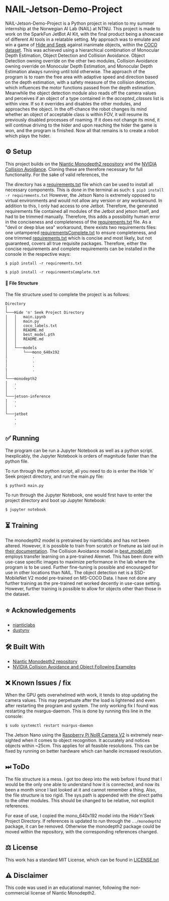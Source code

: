 # NAIL-Jetson-Demo-Project

NAIL-Jetson-Demo-Project is a Python project in relation to my summer internship at the Norwegian AI Lab (NAIL) at NTNU.
This project is made to work on the SparkFun JetBot AI Kit, with the final product being a showcase of different AI tools in a relatable setting.
My approach was to emulate and win a game of [Hide and Seek](https://en.wikipedia.org/wiki/Hide-and-seek) against inanimate objects, within the [COCO dataset](https://cocodataset.org/).
This was achieved using a hierarchical combination of Monocular Depth Estimation, Object Detection and Collision Avoidance. Object Detection owning override on the other two modules, Collision Avoidance owning override on Monocular Depth Estimation, and Monocular Depth Estimation always running until told otherwise.
The approach of the program is to roam the free area with adaptive speed and direction based on the depth estimation, with a safety measure of the collision detection, which influences the motor functions passed from the depth estimation. Meanwhile the object detection module also reads off the camera values and perceives if an object of a type contained in the *accepted_classes* list is within view. If so it overrides and disables the other modules, and approaches the object. In the off-chance the robot changes its mind whether an object of acceptable class is within FOV, it will resume its previously disabled processes of roaming. If it does not change its mind, it will continue driving to the hider and upon reaching the hider the game is won, and the program is finished. Now all that remains is to create a robot which plays the hider.





## ⚙️ Setup
This project builds on the [Niantic Monodepth2 repository](https://github.com/nianticlabs/monodepth2) and the [NVIDIA Collision Avoidance](https://github.com/dusty-nv/jetson-inference). Cloning these are therefore necessary for full functionality. For the sake of valid references, the

The directory has a [requirements.txt](requirements.txt) file which can be used to install all necessary components. This is done in the terminal as such:
`$ pip3 install -r requirements.txt`
However, the Jetson Nano is extremely opposed to virtual environments and would not allow any version or any workaround. In addition to this, I only had access to one Jetbot. Therefore, the generated requirements file contained all modules of the Jetbot and jetson itself, and had to be trimmed manually. Therefore, this adds a possibility human error in the conciseness and completeness of the [requirements.txt](requirements.txt) file. As a "devil or deep blue sea" workaround, there exists two requirements files: one untampered [requirementsComplete.txt](requirementsComplete.txt) to ensure completeness, and one trimmed [requirements.txt](requirements.txt) which is concise and most likely, but not guaranteed, covers all true requisite packages.
Therefore, either the concise requirements and complete requirements can be installed in the console in the respective ways:

`$ pip3 install -r requirements.txt`

`$ pip3 install -r requirementsComplete.txt`

#### 📁 File Structure

The file structure used to complete the project is as follows:

```
Directory    
│
└───Hide 'n' Seek Project Directory
│   │   main.ipynb
│   │   main.py
│   │   coco_labels.txt
│   │   README.md
│   │   best_model.pth
│   │   README.md
│   │
│   └───models
│       └───mono_640x192
│           .
|           .
│           .
|           .
│   
└───monodepth2
│   .
│   .
│
└───jetson-inference
|   .
│   .
│
└───jetbot
    .
    .
```

## ✅ Running

The program can be run a Jupyter Notebook as well as a python script. Inexplicably, the Jupyter Notebook is orders of magnitude faster than the python file.

To run through the python script, all you need to do is enter the Hide 'n' Seek project directory, and run the main.py file:

`$ python3 main.py`

To run through the Jupyter Notebook, one would first have to enter the project directory and boot up Jupyter Notebook:

`$ jupyter notebook`

## ⏳ Training
The monodepth2 model is pretrained by nianticlabs and has not been altered. However, it is possible to train from scratch or finetune as laid out in [their documentation](https://github.com/nianticlabs/monodepth2#-training).
The Collision Avoidance model in [best_model.pth](best_model.pth) employs transfer learning on a pre-trained Alexnet. This has been done with use-case specific images to maximize performance in the lab where the program is to be used. Further fine-tuning is possible and encouraged for use in other locations than NAIL.
The object detection net is a SSD-MobileNet V2 model pre-trained on MS-COCO Data. I have not done any further training as the pre-trained net worked decently in use-case setting. However, further training is possible to allow for objects other than those in the dataset.

## ⭐️ Acknowledgements
- [nianticlabs](https://github.com/nianticlabs)
- [dustynv](https://github.com/dustynv)

## 🛠 Built With
- [Niantic Monodepth2 repository](https://github.com/nianticlabs/monodepth2)
- [NVIDIA Collision Avoidance and Object Following Examples](https://github.com/NVIDIA-AI-IOT/jetbot)

## ❌ Known Issues / fix

When the GPU gets overwhelmed with work, it tends to stop updating the camera values. This may perpetuate after the load is lightened and even after restarting the program and system. The only working fix I found was restarting the nvargus-daemon. This is done by running this line in the console:

`$ sudo systemctl restart nvargus-daemon`

The Jetson Nano using the [Raspberry Pi NoIR Camera V2](https://www.raspberrypi.org/products/pi-noir-camera-v2/) is extremely near-sighted when it comes to object recognition. It accurately and notices objects within ~25cm. This applies for all feasible resolutions. This can be fixed by running on better hardware which can handle increased resolution.

## ⏭ ToDo
The file structure is a mess. I got too deep into the web before I found that I would be the only one able to understand how it is connected, and now its been a month since I last looked at it and cannot remember a thing. Also, the file structure is too rigid. The sys.path is appended with the direct paths to the other modules. This should be changed to be relative, not explicit references.

For ease of use, I copied the mono_640x192 model into the Hide'n'Seek Project Directory. If references is updated to run through the `../monodepth2` package, it can be removed. Otherwise the monodepth2 package could be moved within the repository, with the corresponding references changed.

## ⚖️ License
This work has a standard MIT License, which can be found in [LICENSE.txt](LICENSE.txt)

## ⚠️ Disclaimer
This code was used in an educational manner, following the non-commercial license of Niantic Monodepth2.
